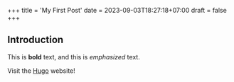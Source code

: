 +++
title = 'My First Post'
date = 2023-09-03T18:27:18+07:00
draft = false
+++

## Introduction

This is **bold** text, and this is *emphasized* text.

Visit the [Hugo](https://gohugo.io) website!